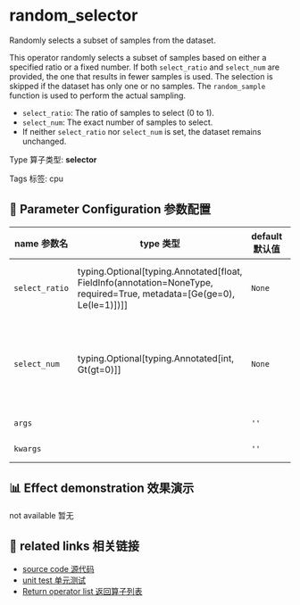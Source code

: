 # random_selector

Randomly selects a subset of samples from the dataset.

This operator randomly selects a subset of samples based on either a specified ratio or
a fixed number. If both `select_ratio` and `select_num` are provided, the one that
results in fewer samples is used. The selection is skipped if the dataset has only one
or no samples. The `random_sample` function is used to perform the actual sampling.

- `select_ratio`: The ratio of samples to select (0 to 1).
- `select_num`: The exact number of samples to select.
- If neither `select_ratio` nor `select_num` is set, the dataset remains unchanged.

Type 算子类型: **selector**

Tags 标签: cpu

## 🔧 Parameter Configuration 参数配置
| name 参数名 | type 类型 | default 默认值 | desc 说明 |
|--------|------|--------|------|
| `select_ratio` | typing.Optional[typing.Annotated[float, FieldInfo(annotation=NoneType, required=True, metadata=[Ge(ge=0), Le(le=1)])]] | `None` | The ratio to select. When both |
| `select_num` | typing.Optional[typing.Annotated[int, Gt(gt=0)]] | `None` | The number of samples to select. When both |
| `args` |  | `''` | extra args |
| `kwargs` |  | `''` | extra args |

## 📊 Effect demonstration 效果演示
not available 暂无

## 🔗 related links 相关链接
- [source code 源代码](../../../data_juicer/ops/selector/random_selector.py)
- [unit test 单元测试](../../../tests/ops/selector/test_random_selector.py)
- [Return operator list 返回算子列表](../../Operators.md)